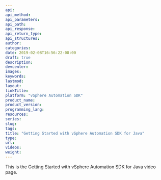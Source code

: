 ```yaml
---
api:
api_method:
api_parameters:
api_path:
api_response:
api_return_type:
api_structures:
author:
categories:
date: 2019-02-08T16:56:22-08:00
draft: true
description:
devcenter:
images:
keywords:
lastmod:
layout:
linkTitle:
platform: "vSphere Automation SDK"
product_name:
product_version:
programming_lang:
resources:
series:
slug:
tags:
title: "Getting Started with vSphere Automation SDK for Java"
type:
url:
videos:
weight:
---
```

This is the Getting Started with vSphere Automation SDK for Java video page.
